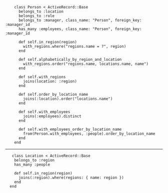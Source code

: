         class Person < ActiveRecord::Base
          belongs_to :location
          belongs_to :role
          belongs_to :manager, class_name: "Person", foreign_key: :manager_id
          has_many :employees, class_name: "Person", foreign_key: :manager_id

          def self.in_region(region)
            with_regions.where("regions.name = ?", region)
          end

          def self.alphabetically_by_region_and_location
            with_regions.order("regions.name, locations.name, name")
          end

          def self.with_regions
            joins(location: :region)
          end

          def self.order_by_location_name
            joins(:location).order("locations.name")
          end

          def self.with_employees
            joins(:employees).distinct
          end

          def self.with_employees_order_by_location_name
            from(Person.with_employees, :people).order_by_location_name
          end
        end
        
  ------------------------------------------------------------------------     
       class Location < ActiveRecord::Base
        belongs_to :region
        has_many :people

        def self.in_region(region)
          joins(:region).where(regions: { name: region })
        end
      end

